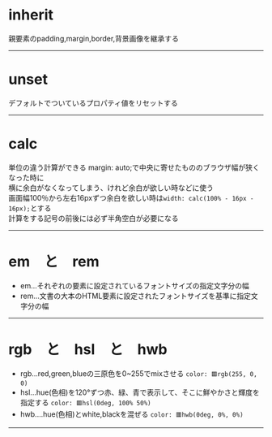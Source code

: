 # inherit
親要素のpadding,margin,border,背景画像を継承する
***

# unset
デフォルトでついているプロパティ値をリセットする
***

# calc
単位の違う計算ができる
margin: auto;で中央に寄せたもののブラウザ幅が狭くなった時に    
横に余白がなくなってしまう、けれど余白が欲しい時などに使う   
画面幅100％から左右16pxずつ余白を欲しい時は`width: calc(100% - 16px - 16px);`とする    
計算をする記号の前後には必ず半角空白が必要になる
***

# em　と　rem
- em...それぞれの要素に設定されているフォントサイズの指定文字分の幅
- rem...文書の大本のHTML要素に設定されたフォントサイズを基準に指定文字分の幅
***

# rgb　と　hsl　と　hwb
- rgb...red,green,blueの三原色を0~255でmixさせる
`color: 🟥rgb(255, 0, 0)`
- hsl...hue(色相)を120°ずつ赤、緑、青で表示して、そこに鮮やかさと輝度を指定する
`color: 🟥hsl(0deg, 100% 50%)`
- hwb....hue(色相)とwhite,blackを混ぜる
`color: 🟥hwb(0deg, 0%, 0%)`
***
